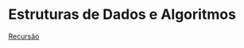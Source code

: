 # Estruturas de Dados e Algoritmos

[ Recursão ](https://github.com/Kelvin-Hey/Estruturas-de-Dados-e-Algoritmos/tree/main/Recursao)
